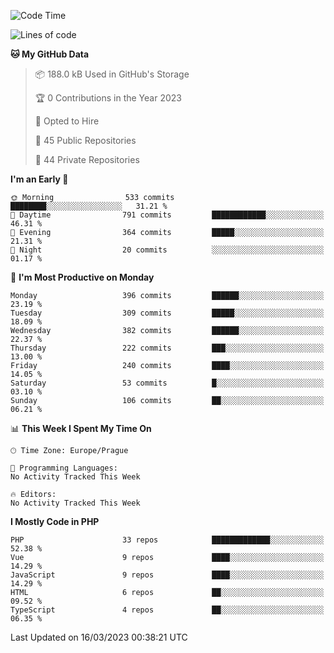 <!--START_SECTION:waka-->
![Code Time](http://img.shields.io/badge/Code%20Time-1%2C583%20hrs%2058%20mins-blue)

![Lines of code](https://img.shields.io/badge/From%20Hello%20World%20I%27ve%20Written-521.3%20thousand%20lines%20of%20code-blue)

**🐱 My GitHub Data** 

> 📦 188.0 kB Used in GitHub's Storage 
 > 
> 🏆 0 Contributions in the Year 2023
 > 
> 💼 Opted to Hire
 > 
> 📜 45 Public Repositories 
 > 
> 🔑 44 Private Repositories 
 > 
**I'm an Early 🐤** 

```text
🌞 Morning                533 commits         ████████░░░░░░░░░░░░░░░░░   31.21 % 
🌆 Daytime                791 commits         ████████████░░░░░░░░░░░░░   46.31 % 
🌃 Evening                364 commits         █████░░░░░░░░░░░░░░░░░░░░   21.31 % 
🌙 Night                  20 commits          ░░░░░░░░░░░░░░░░░░░░░░░░░   01.17 % 
```
📅 **I'm Most Productive on Monday** 

```text
Monday                   396 commits         ██████░░░░░░░░░░░░░░░░░░░   23.19 % 
Tuesday                  309 commits         █████░░░░░░░░░░░░░░░░░░░░   18.09 % 
Wednesday                382 commits         ██████░░░░░░░░░░░░░░░░░░░   22.37 % 
Thursday                 222 commits         ███░░░░░░░░░░░░░░░░░░░░░░   13.00 % 
Friday                   240 commits         ████░░░░░░░░░░░░░░░░░░░░░   14.05 % 
Saturday                 53 commits          █░░░░░░░░░░░░░░░░░░░░░░░░   03.10 % 
Sunday                   106 commits         ██░░░░░░░░░░░░░░░░░░░░░░░   06.21 % 
```


📊 **This Week I Spent My Time On** 

```text
🕑︎ Time Zone: Europe/Prague

💬 Programming Languages: 
No Activity Tracked This Week

🔥 Editors: 
No Activity Tracked This Week
```

**I Mostly Code in PHP** 

```text
PHP                      33 repos            █████████████░░░░░░░░░░░░   52.38 % 
Vue                      9 repos             ████░░░░░░░░░░░░░░░░░░░░░   14.29 % 
JavaScript               9 repos             ████░░░░░░░░░░░░░░░░░░░░░   14.29 % 
HTML                     6 repos             ██░░░░░░░░░░░░░░░░░░░░░░░   09.52 % 
TypeScript               4 repos             ██░░░░░░░░░░░░░░░░░░░░░░░   06.35 % 
```




 Last Updated on 16/03/2023 00:38:21 UTC
<!--END_SECTION:waka-->
<!--
**AlexKratky/AlexKratky** is a ✨ _special_ ✨ repository because its `README.md` (this file) appears on your GitHub profile.

Here are some ideas to get you started:

- 🔭 I’m currently working on ...
- 🌱 I’m currently learning ...
- 👯 I’m looking to collaborate on ...
- 🤔 I’m looking for help with ...
- 💬 Ask me about ...
- 📫 How to reach me: ...
- 😄 Pronouns: ...
- ⚡ Fun fact: ...
-->
